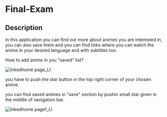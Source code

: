 # Final-Exam

Description
-----------

In this application you can find out more about animes you are interested in, you can also save them
and you can find links where you can watch the anime in your desired language and with subtitles too.


How to add anime in you "saved" list?










![Inkedhome page_LI](https://user-images.githubusercontent.com/92739122/150611836-df3cd55f-97ae-43d5-bfab-a7187cf61f4c.jpg)









you have to push the star button in the top right corner of your chosen anime.




you can find saved animes in "save" section by pushin small star given in the middle of navigation bar.

![Inkedhome page1_LI](https://user-images.githubusercontent.com/92739122/150612116-c522f368-297e-4d3a-a8ca-839d2f48147e.jpg)













